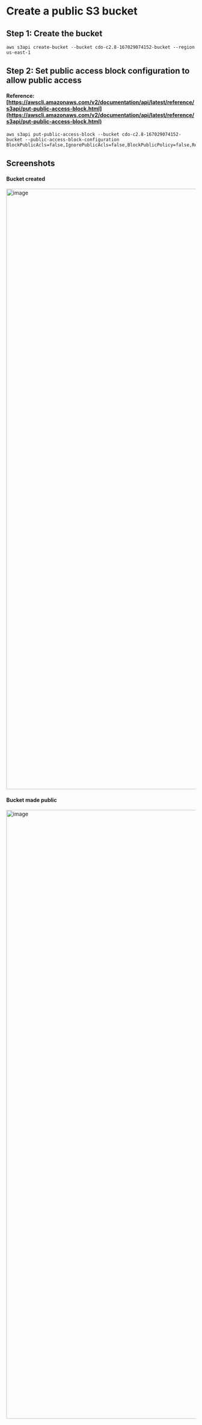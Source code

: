# Create a public S3 bucket
## Step 1: Create the bucket
```
aws s3api create-bucket --bucket cdo-c2.8-167029074152-bucket --region us-east-1
```

## Step 2: Set public access block configuration to allow public access
#### Reference: [https://awscli.amazonaws.com/v2/documentation/api/latest/reference/s3api/put-public-access-block.html](https://awscli.amazonaws.com/v2/documentation/api/latest/reference/s3api/put-public-access-block.html)
```
aws s3api put-public-access-block --bucket cdo-c2.8-167029074152-bucket --public-access-block-configuration BlockPublicAcls=false,IgnorePublicAcls=false,BlockPublicPolicy=false,RestrictPublicBuckets=false
```

## Screenshots
#### Bucket created
<img width="1591" alt="image" src="https://github.com/user-attachments/assets/0223467e-0ba0-4ff5-87bc-1b9d9b104879">

#### Bucket made public
<img width="1613" alt="image" src="https://github.com/user-attachments/assets/79dd30f0-0e00-4f93-b121-a90c5d76877e">
